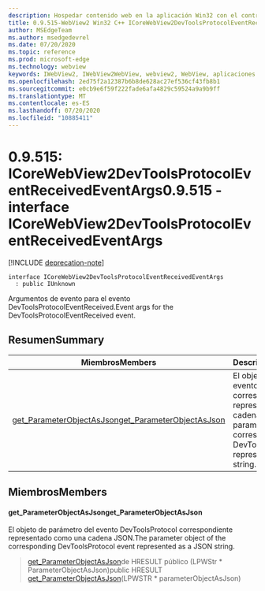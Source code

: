```yaml
---
description: Hospedar contenido web en la aplicación Win32 con el control Microsoft Edge WebView2
title: 0.9.515-WebView2 Win32 C++ ICoreWebView2DevToolsProtocolEventReceivedEventArgs
author: MSEdgeTeam
ms.author: msedgedevrel
ms.date: 07/20/2020
ms.topic: reference
ms.prod: microsoft-edge
ms.technology: webview
keywords: IWebView2, IWebView2WebView, webview2, WebView, aplicaciones Win32, Win32, Edge, ICoreWebView2, ICoreWebView2Controller, control de explorador, HTML Edge
ms.openlocfilehash: 2ed75f2a12387b6b8de628ac27ef536cf43fb8b1
ms.sourcegitcommit: e0cb9e6f59f222fade6afa4829c59524a9a9b9ff
ms.translationtype: MT
ms.contentlocale: es-ES
ms.lasthandoff: 07/20/2020
ms.locfileid: "10885411"
---
```

# <span data-ttu-id="7436c-104">0.9.515: ICoreWebView2DevToolsProtocolEventReceivedEventArgs</span><span class="sxs-lookup"><span data-stu-id="7436c-104">0.9.515 - interface ICoreWebView2DevToolsProtocolEventReceivedEventArgs</span></span> 

[!INCLUDE [deprecation-note](../../includes/deprecation-note.md)]

```
interface ICoreWebView2DevToolsProtocolEventReceivedEventArgs
  : public IUnknown
```

<span data-ttu-id="7436c-105">Argumentos de evento para el evento DevToolsProtocolEventReceived.</span><span class="sxs-lookup"><span data-stu-id="7436c-105">Event args for the DevToolsProtocolEventReceived event.</span></span>

## <span data-ttu-id="7436c-106">Resumen</span><span class="sxs-lookup"><span data-stu-id="7436c-106">Summary</span></span>

 <span data-ttu-id="7436c-107">Miembros</span><span class="sxs-lookup"><span data-stu-id="7436c-107">Members</span></span>                        | <span data-ttu-id="7436c-108">Descripciones</span><span class="sxs-lookup"><span data-stu-id="7436c-108">Descriptions</span></span>
--------------------------------|---------------------------------------------
[<span data-ttu-id="7436c-109">get_ParameterObjectAsJson</span><span class="sxs-lookup"><span data-stu-id="7436c-109">get_ParameterObjectAsJson</span></span>](#get_parameterobjectasjson) | <span data-ttu-id="7436c-110">El objeto de parámetro del evento DevToolsProtocol correspondiente representado como una cadena JSON.</span><span class="sxs-lookup"><span data-stu-id="7436c-110">The parameter object of the corresponding DevToolsProtocol event represented as a JSON string.</span></span>

## <span data-ttu-id="7436c-111">Miembros</span><span class="sxs-lookup"><span data-stu-id="7436c-111">Members</span></span>

#### <span data-ttu-id="7436c-112">get_ParameterObjectAsJson</span><span class="sxs-lookup"><span data-stu-id="7436c-112">get_ParameterObjectAsJson</span></span> 

<span data-ttu-id="7436c-113">El objeto de parámetro del evento DevToolsProtocol correspondiente representado como una cadena JSON.</span><span class="sxs-lookup"><span data-stu-id="7436c-113">The parameter object of the corresponding DevToolsProtocol event represented as a JSON string.</span></span>

> <span data-ttu-id="7436c-114">[get_ParameterObjectAsJson](#get_parameterobjectasjson)de HRESULT público (LPWStr \* ParameterObjectAsJson)</span><span class="sxs-lookup"><span data-stu-id="7436c-114">public HRESULT [get_ParameterObjectAsJson](#get_parameterobjectasjson)(LPWSTR \* parameterObjectAsJson)</span></span>

